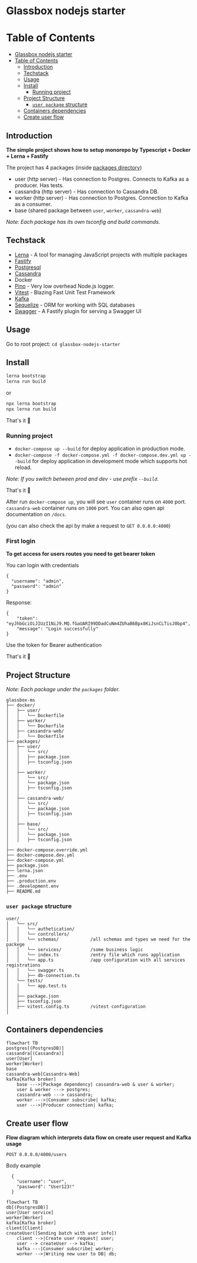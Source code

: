 # Glassbox nodejs starter


# Table of Contents

- [Glassbox nodejs starter](#glassbox-nodejs-starter)
- [Table of Contents](#table-of-contents)
  - [Introduction](#introduction)
  - [Techstack](#techstack)
  - [Usage](#usage)
  - [Install](#install)
    - [Running project](#running-project)
  - [Project Structure](#project-structure)
    - [`user package` structure](#user-package-structure)
  - [Containers dependencies](#containers-dependencies)
  - [Create user flow](#create-user-flow)

## Introduction

**The simple project shows how to setup monorepo by Typescript + Docker + Lerna + Fastify**

The project has 4 packages (inside [packages directory](https://github.com/nSoft-team/glassbox-nodejs-starter/tree/master/packages))

- user (http server) - Has connection to Postgres. Connects to Kafka as a producer. Has tests.
- cassandra (http server) - Has connection to Cassandra DB.
- worker (http server) - Has connection to Postgres. Connection to Kafka as a consumer.
- base (shared package between `user`,  `worker`, `cassandra-web`)

_Note: Each package has its own tsconfig and build commands._

## Techstack

- [Lerna](https://github.com/lerna/lerna) - A tool for managing JavaScript projects with multiple packages
- [Fastify](https://www.fastify.io/)
- [Postgresql](https://www.postgresql.org/)
- [Cassandra](https://cassandra.apache.org/_/index.html)
- Docker
- [Pino](https://github.com/pinojs/pino) - Very low overhead Node.js logger.
- [Vitest](https://vitest.dev/) - Blazing Fast Unit Test Framework
- [Kafka](https://kafka.apache.org/)
- [Sequelize](https://sequelize.org/) - ORM for working with SQL databases 
- [Swagger](https://github.com/fastify/fastify-swagger) - A Fastify plugin for serving a Swagger UI

## Usage

Go to root project: `cd glassbox-nodejs-starter`

## Install

```sh
lerna bootstrap
lerna run build
``` 
or 
```sh
npx lerna bootstrap
npx lerna run build
``` 

That's it 🚀

### Running project

* `docker-compose up --build` for deploy application in production mode.
* `docker-compose -f docker-compose.yml -f docker-compose.dev.yml up --build` for deploy application in development mode which supports hot reload.

_Note: If you switch between prod and dev - use prefix `--build`._

That's it 🚀

After run `docker-compose up`, you will see `user` container runs on `4000` port. `cassandra-web` container runs on `1000` port.
You can also open api documentation on `/docs`.

(you can also check the api by make a request to `GET 0.0.0.0:4000`)

### First login

**To get access for users routes you need to get bearer token**

You can login with credentials 

```
{
  "username": "admin",
  "password": "admin"
}
```

Response: 

```
{
    "token": "eyJhbGciOiJIUzI1NiJ9.MQ.fGaUARI99DDadCuNm4ZUhaB6Bpx8KiJsnCLTisJ0bp4",
    "message": "Login successfully"
}
```
Use the token for Bearer authentication

That's it 🚀

## Project Structure

_Note: Each package under the `packages` folder._

```
glassbox-ms
├── docker/
│   ├── user/
│   │   └── Dockerfile
│   ├── worker/
│   │   └── Dockerfile
│   ├── cassandra-web/
│   │   └── Dockerfile
├── packages/
│   ├── user/
│   │   └── src/
│   │   ├── package.json
│   │   ├── tsconfig.json
│   │
│   ├── worker/
│   │   └── src/
│   │   └── package.json
│   │   ├── tsconfig.json
│   │
│   ├── cassandra-web/
│   │   └── src/
│   │   └── package.json
│   │   ├── tsconfig.json
│   │
│   ├── base/
│   │   └── src/
│   │   └── package.json
│   │   ├── tsconfig.json
│
├── docker-compose.override.yml
├── docker-compose.dev.yml
├── docker-compose.yml
├── package.json
├── lerna.json
├── .env
├── .production.env
├── .development.env
├── README.md
```

### `user package` structure
```
user/
│   └── src/
│   │   └── authetication/
│   │   └── controllers/
│   │   └── schemas/            /all schemas and types we need for the packege 
│   │   └── services/           /some business logic
│   │   └── index.ts            /entry file which runs application
│   │   └── app.ts              /app configuration with all services registrations
│   │   └── swagger.ts      
│   │   ├── db-connection.ts
│   └── tests/
│   │   └── app.test.ts
│   │   
│   ├── package.json
│   ├── tsconfig.json
│   ├── vitest.config.ts        /vitest configuration
│
```

## Containers dependencies

```mermaid
flowchart TB
postgres[(PostgresDB)]
cassandra[(Cassandra)]
user[User]
worker[Worker]
base
cassandra-web[Cassandra-Web]
kafka[Kafka broker]
    base --->|Package dependency| cassandra-web & user & worker;
    user & worker ---> postgres;
    cassandra-web ---> cassandra;
    worker --->|Consumer subscribe| kafka;
    user --->|Producer connection| kafka;
```

## Create user flow

**Flow diagram which interprets data flow on create user request and Kafka usage**

```POST 0.0.0.0/4000/users```

Body example

```
  {
    "username": "user",
    "password": "User123!"
  }
```

```mermaid 
flowchart TB
db[(PostgresDB)]
user[User service]
worker[Worker]
kafka[Kafka broker]
client[Client]
createUser([Sending batch with user info])
    client -->|Create user request| user;
    user --> createUser --> kafka;
    kafka ---|Consumer subscribe| worker;
    worker -->|Writing new user to DB| db;
```

